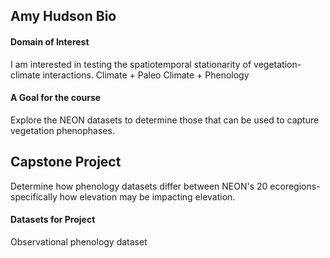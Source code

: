 ## Amy Hudson Bio
#### Domain of Interest
I am interested in testing the spatiotemporal stationarity of
vegetation-climate interactions. Climate + Paleo Climate + Phenology  
#### A Goal for the course
Explore the NEON datasets to determine those that can be used to capture vegetation phenophases.

## Capstone Project
Determine how phenology datasets differ between NEON's 20 ecoregions- specifically how elevation may be impacting elevation.
#### Datasets for Project
Observational phenology dataset  
